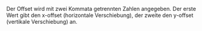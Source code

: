 Der Offset wird mit zwei Kommata getrennten Zahlen angegeben. Der erste Wert gibt den x-offset (horizontale Verschiebung), der zweite den y-offset (vertikale Verschiebung) an.